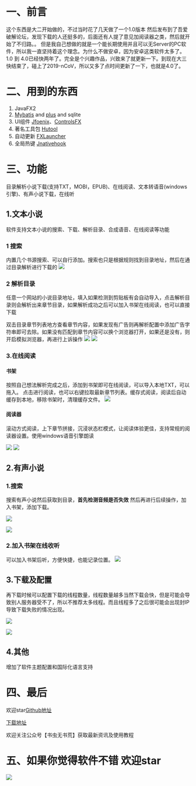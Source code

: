 # 一、前言

这个东西是大二开始做的，不过当时花了几天做了一个1.0版本 然后发布到了吾爱破解论坛，发现下载的人还挺多的，后面还有人提了意见加阅读器之类，然后就开始了不归路。。
但是我自己想做的就是一个能长期使用并且可以无Server的PC软件，所以我一直坚持着这个理念。为什么不做安卓，因为安卓这类软件太多了。
1.0 到 4.0已经快两年了。完全是个兴趣作品，兴致来了就更新一下。到现在大三快结束了，碰上了2019-nCoV，所以又多了点时间更新了一下，也就是4.0了。

# 二、用到的东西

1. JavaFX2
2. [Mybatis](https://mybatis.org/mybatis-3/) and [plus](https://github.com/baomidou/mybatis-plus) and sqlite
3. UI组件 [Jfoenix](https://github.com/jfoenixadmin/JFoenix)、[ControlsFX](https://github.com/controlsfx/controlsfx)
4. 著名工具包 [Hutool](https://github.com/looly/hutool)
5. 自动更新 [FXLauncher](https://github.com/edvin/fxlauncher)
6. 全局热键 [Jnativehook](https://github.com/kwhat/jnativehook)

# 三、功能
目录解析小说下载(支持TXT，MOBI，EPUB)、在线阅读、文本转语音(windows引擎)、有声小说下载，在线听
## 1.文本小说
软件支持文本小说的搜索、下载、解析目录、合成语音、在线阅读等功能
### 1 搜索
内置几个书源搜索、可以自行添加。搜索也只是根据规则找到目录地址，然后在通过目录解析进行下载的
![](http://uncle-dev.unclezs.com/blog/20200527135028.png?blog)

### 2 解析目录
任意一个网站的小说目录地址，填入如果检测到剪贴板有会自动导入，点击解析目录则会解析出来章节目录，如果解析成功之后可以加入书架在线阅读，也可以直接下载

双击目录章节列表地方查看章节内容，如果发现有广告则再解析配置中添加广告字符串即可去除。如果没有匹配到章节内容可以换个浏览器打开，如果还是没有，则开启模拟浏览器，再进行上诉操作
![](http://uncle-dev.unclezs.com/blog/20200527135209.png?blog)
![](http://uncle-dev.unclezs.com/blog/20200527170126.png?blog)
### 3.在线阅读
#### 书架 
按照自己想法解析完成之后，添加到书架即可在线阅读，可以导入本地TXT，可以拖入。
点击进行阅读，也可以右键拉取最新章节列表。缓存式阅读，阅读后自动缓存到本地，移除书架时，清理缓存文件。
![](http://uncle-dev.unclezs.com/blog/20200527131951.png?blog)
#### 阅读器
滚动方式阅读，上下章节拼接，沉浸状态栏模式，让阅读体验更佳，支持常规的阅读器设置。使用windows语音引擎朗读

![](http://uncle-dev.unclezs.com/blog/20200527140053.png?blog)
![](http://uncle-dev.unclezs.com/blog/20200527170347.png?blog)

## 2.有声小说

### 1.搜索

搜索有声小说然后获取到目录，**首先检测音频是否失效** 然后再进行后续操作，加入书架，添加下载。

![](http://uncle-dev.unclezs.com/blog/20200527140611.png?blog)

![](http://uncle-dev.unclezs.com/blog/20200527140719.png?blog)

### 2.加入书架在线收听
可以加入书架后听，方便快捷，也能记录位置。
![](http://uncle-dev.unclezs.com/blog/20200527140827.png?blog)
## 3.下载及配置

再下载时候可以配置下载的线程数量，线程数量越多当然下载会快，但是可能会导致别人服务器受不了，所以不推荐太多线程。而且线程多了之后很可能会出现封IP导致下载失败的情况出现。

![](http://uncle-dev.unclezs.com/blog/20200527170522.png?blog)

![](http://uncle-dev.unclezs.com/blog/20200527141027.png?blog)

## 4.其他

增加了软件主题配置和国际化语言支持

# 四、最后

欢迎star[Github地址](https://github.com/unclezs/NovelHarvester)

[下载地址](https://uncle.lanzous.com/b0ibxcpe)

欢迎关注公众号【书虫无书荒】获取最新资讯及使用教程

# 五、如果你觉得软件不错 欢迎star
![](http://uncle-dev.unclezs.com/blog/1590252920.jpg?blog)
